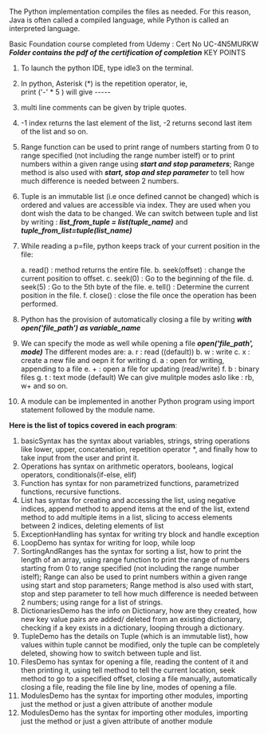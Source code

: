 The Python implementation compiles the files as needed. For this reason, Java is often called a compiled language, while Python is called an interpreted language. 

Basic Foundation course completed from Udemy : Cert No UC-4N5MURKW
***Folder contains the pdf of the certification of completion***
KEY POINTS

1. To launch the python IDE, type idle3 on the terminal.
2. In python, Asterisk (*) is the repetition operator, ie,   
print ('-' * 5 ) will give -----
3. multi line comments can be given by triple quotes.
4. -1 index returns the last element of the list, -2 returns second last item of the list and so on.
5. Range function can be used to print range of numbers starting from 0 to range specified (not including the range number istelf) or to print numbers within a given range using ***start and stop parameters***; Range method is also used with ***start, stop and step parameter*** to tell how much difference is needed between 2 numbers.
6. Tuple is an immutable list (i.e once defined cannot be changed) which is ordered and values are accessible via index. They are used when you dont wish the data to be changed. We can switch between tuple and list by writing : ***list_from_tuple = list(tuple_name)*** and ***tuple_from_list=tuple(list_name)***
7. While reading a p=file, python keeps track of your current position in the file:

    a. read() : method returns the entire file.
    b. seek(offset) : change the current position to offset.
    c. seek(0) : Go to the beginning of the file.
    d. seek(5) : Go to the 5th byte of the file.
    e. tell() : Determine the current position in the file.
    f. close() : close the file once the operation has been performed.
8. Python has the provision of automatically closing a file by writing ***with open('file_path') as variable_name***
9. We can specify the mode as well while opening a file ***open('file_path', mode)*** The different modes are:
    a. r : read ((default))
    b. w : write
    c. x : create a new file and oepn it for writing
    d. a : open for writing, appending to a file
    e. + : open a file for updating (read/write)
    f. b : binary files
    g. t : text mode (default)
We can give mulitple modes aslo like : rb, w+ and so on.
10. A module can be implemented in another Python program using import statement followed by the module name.    

**Here is the list of topics covered in each program**:

1. basicSyntax has the syntax about variables, strings, string operations like lower, upper, concatenation, repetition operator *, and finally how to take input from the user and print it.
2. Operations has syntax on arithmetic operators, booleans, logical operators, conditionals(if-else, elif)
3. Function has syntax for non parametrized functions, parametrized functions, recursive functions.
4. List has syntax for creating and accessing the list, using negative indices, append method to append items at the end of the list, extend method to add multiple items in a list, slicing to access elements between 2 indices, deleting elements of list
5. ExceptionHandling has syntax for writing try block and handle exception
6. LoopDemo has syntax for writing for loop, while loop
7. SortingAndRanges has the syntax for sorting a list, how to print the length of an array, using range function to print the range of numbers starting from 0 to range specified (not including the range number istelf); Range can also be used to print numbers within a given range using start and stop parameters; Range method is also used with start, stop and step parameter to tell how much difference is needed between 2 numbers; using range for a list of strings.
8. DictionariesDemo has the info on Dictionary, how are they created, how new key value pairs are added/ deleted from an existing dictionary, checking if a key exists in a dictionary, looping through a dictionary.
9. TupleDemo has the details on Tuple (which is an immutable list), how values within tuple cannot be modified, only the tuple can be completely deleted, showing how to switch between tuple and list.
10. FilesDemo has syntax for opening a file, reading the content of it and then printing it, using tell method to tell the current location, seek method to go to a specified offset, closing a file manually, automatically closing a file, reading the file line by line, modes of opening a file.
11. ModulesDemo has the syntax for importing other modules, importing just the method or just a given attribute of another module
11. ModulesDemo has the syntax for importing other modules, importing just the method or just a given attribute of another module


